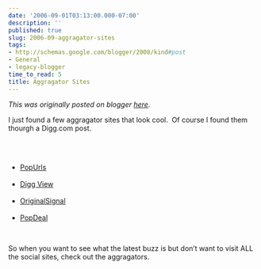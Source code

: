 ```yaml
---
date: '2006-09-01T03:13:00.000-07:00'
description: ''
published: true
slug: 2006-09-aggragator-sites
tags:
- http://schemas.google.com/blogger/2008/kind#post
- General
- legacy-blogger
time_to_read: 5
title: Aggragator Sites
---
```


*This was originally posted on blogger [here](https://techshorts.blogspot.com/2006/09/aggragator-sites.html)*.

<p>I just found a few aggragator sites that look cool.&nbsp; Of course I found them thourgh a Digg.com post.</p><br /><ul><br /><li><a href="http://popurls.com/">PopUrls</a></li><br /><li><a href="http://www.diggview.com/">Digg View</a></li><br /><li><a href="http://www.originalsignal.com/">OriginalSignal</a></li><br /><li><a href="http://popdeal.com/">PopDeal</a></li></ul><br /><p>So when you want to see what the latest buzz is but don&rsquo;t want to visit ALL the social sites, check out the aggragators.</p>